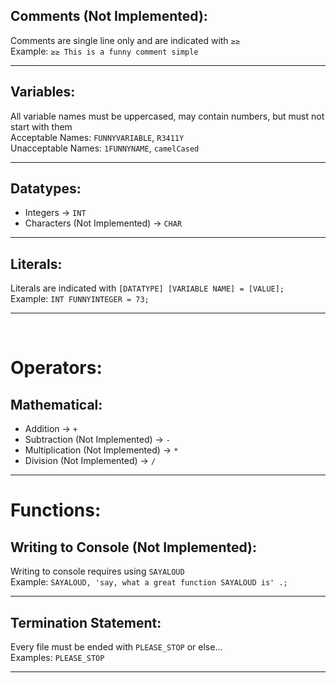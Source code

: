## Comments (Not Implemented):
Comments are single line only and are indicated with `≥≥`\
Example: `≥≥ This is a funny comment simple`
<hr>

## Variables:
All variable names must be uppercased, may contain numbers, but must not start with them\
Acceptable Names: `FUNNYVARIABLE`, `R3411Y`\
Unacceptable Names: `1FUNNYNAME`, `camelCased`
<hr>

## Datatypes:
- Integers -> `INT`
- Characters (Not Implemented) -> `CHAR`
<hr>

## Literals:
Literals are indicated with `[DATATYPE] [VARIABLE NAME] = [VALUE];`\
Example: `INT FUNNYINTEGER = 73;`
<hr>

<br>


# Operators:
## Mathematical:
- Addition -> `+`
- Subtraction (Not Implemented) -> `-`
- Multiplication (Not Implemented) -> `*`
- Division (Not Implemented) -> `/`
<hr>

# Functions:

## Writing to Console (Not Implemented):
Writing to console requires using `SAYALOUD` \
Example: `SAYALOUD, 'say, what a great function SAYALOUD is' .;`
<hr>

## Termination Statement:
Every file must be ended with `PLEASE_STOP` or else... \
Examples: `PLEASE_STOP`
<hr>

